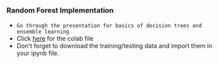 ### Random Forest Implementation 
- `Go through the presentation for basics of decision trees and ensemble learning`
- Click [here](https://colab.research.google.com/drive/1zzk_QVUkTZSqKxlUKIjNR-porCRUjG7g#scrollTo=DNcuVC5J3NYY) for the colab file
- Don't forget to download the training/testing data and import them in your ipynb file. 
